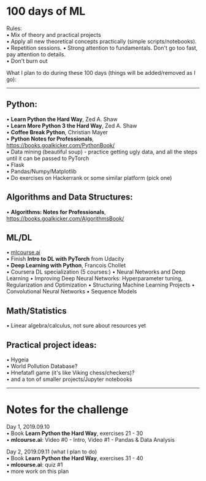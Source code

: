 # 100 days of ML  

Rules:  
• Mix of theory and practical projects  
• Apply all new theoretical concepts practically (simple scripts/notebooks).
• Repetition sessions.
• Strong attention to fundamentals. Don't go too fast, pay attention to details.  
• Don't burn out

What I plan to do during these 100 days (things will be added/removed as I go):  

---
## Python:  
• **Learn Python the Hard Way**, Zed A. Shaw  
• **Learn More Python 3 the Hard Way**, Zed A. Shaw  
• **Coffee Break Python**, Christian Mayer  
• **Python Notes for Professionals**, https://books.goalkicker.com/PythonBook/  
• Data mining (beautiful soup) - practice getting ugly data, and all the steps until it can be passed to PyTorch   
• Flask  
• Pandas/Numpy/Matplotlib  
• Do exercises on Hackerrank or some similar platform (pick one)

## Algorithms and Data Structures:  
• **Algorithms: Notes for Professionals**,  https://books.goalkicker.com/AlgorithmsBook/  

## ML/DL  
• [mlcourse.ai](https://www.mlcourse.ai)  
• Finish **Intro to DL with PyTorch** from Udacity  
• **Deep Learning with Python**, Francois Chollet  
• Coursera DL specialization (5 courses:)
  • Neural Networks and Deep Learning
  • Improving Deep Neural Networks: Hyperparameter tuning, Regularization and Optimization
  • Structuring Machine Learning Projects
  • Convolutional Neural Networks
  • Sequence Models

## Math/Statistics
• Linear algebra/calculus, not sure about resources yet   

## Practical project ideas:  
• Hygeia  
• World Pollution Database?  
• Hnefatafl game (it's like Viking chess/checkers)?  
• and a ton of smaller projects/Jupyter notebooks  

---
# Notes for the challenge

Day 1, 2019.09.10  
• Book **Learn Python the Hard Way**, exercises 21 - 30  
• **mlcourse.ai**: Video #0 - Intro, Video #1 - Pandas & Data Analysis

Day 2,  2019.09.11 (what I plan to do)  
• Book **Learn Python the Hard Way**, exercises 31 - 40  
• **mlcourse.ai**: quiz #1  
• more work on this plan
